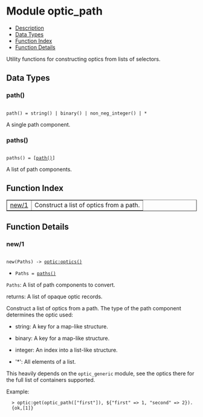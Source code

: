 

# Module optic_path #
* [Description](#description)
* [Data Types](#types)
* [Function Index](#index)
* [Function Details](#functions)

Utility functions for constructing optics from lists of selectors.

<a name="types"></a>

## Data Types ##




### <a name="type-path">path()</a> ###


<pre><code>
path() = string() | binary() | non_neg_integer() | *
</code></pre>

 A single path component.



### <a name="type-paths">paths()</a> ###


<pre><code>
paths() = [<a href="#type-path">path()</a>]
</code></pre>

 A list of path components.

<a name="index"></a>

## Function Index ##


<table width="100%" border="1" cellspacing="0" cellpadding="2" summary="function index"><tr><td valign="top"><a href="#new-1">new/1</a></td><td>
Construct a list of optics from a path.</td></tr></table>


<a name="functions"></a>

## Function Details ##

<a name="new-1"></a>

### new/1 ###

<pre><code>
new(Paths) -&gt; <a href="optic.md#type-optics">optic:optics()</a>
</code></pre>

<ul class="definitions"><li><code>Paths = <a href="#type-paths">paths()</a></code></li></ul>

`Paths`: A list of path components to convert.<br />

returns: A list of opaque optic records.

Construct a list of optics from a path. The type of the path
component determines the optic used:

* string: A key for a map-like structure.

* binary: A key for a map-like structure.

* integer: An index into a list-like structure.

* '*': All elements of a list.


This heavily depends on the `optic_generic` module, see the optics
there for the full list of containers supported.

Example:

```
  > optic:get(optic_path(["first"]), ${"first" => 1, "second" => 2}).
  {ok,[1]}
```


